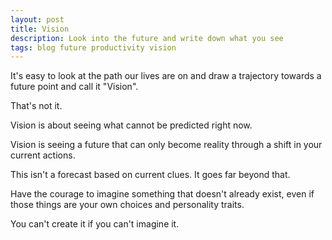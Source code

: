 ```yaml
---
layout: post
title: Vision
description: Look into the future and write down what you see
tags: blog future productivity vision
---
```


It's easy to look at the path our lives are on and draw a trajectory towards a future point and call it "Vision".

That's not it.

Vision is about seeing what cannot be predicted right now.

Vision is seeing a future that can only become reality through a shift in your current actions.

This isn't a forecast based on current clues. It goes far beyond that.

Have the courage to imagine something that doesn't already exist, even if those things are your own choices and personality traits.

You can't create it if you can't imagine it.